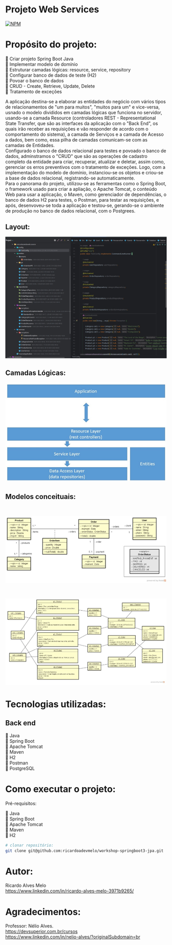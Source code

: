 # Projeto Web Services

[![NPM](https://img.shields.io/npm/l/react)](https://github.com/ricardoadevmelo/workshop-springboot3-jpa/blob/main/LICENCE) 

# Propósito do projeto:

:small_orange_diamond: Criar projeto Spring Boot Java <br/>
:small_orange_diamond: Implementar modelo de domínio <br/>
:small_orange_diamond: Estruturar camadas lógicas: resource, service, repository <br/>
:small_orange_diamond: Configurar banco de dados de teste (H2) <br/>
:small_orange_diamond: Povoar o banco de dados <br/>
:small_orange_diamond: CRUD - Create, Retrieve, Update, Delete <br/>
:small_orange_diamond: Tratamento de exceções <br/>


A aplicação destina-se a elaborar as entidades do negócio com vários tipos de relacionamentos de "um para muitos", "muitos para um" e vice-versa, usnado o modelo divididos em camadas lógicas que funciona no servidor, usando-se a camada Resource (controladores REST - Representational State Transfer, que são as interfaces da aplicação com o "Back End", os quais irão receber as requisições e vão responder de acordo com o comportamento do sistema), a camada de Serviços e a camada de Acesso a dados, bem como, essa pilha de camadas comunicam-se com as camadas de Entidades.
<br/>
Configurado o banco de dados relacional para testes e povoado o banco de dados, adminstramos o "CRUD" que são as operações de cadastro completo da entidade para criar, recuperar, atualizar e deletar, assim como, gerenciar os erros preventivos com o tratamento de exceções.
Logo, com a implementação do modelo de domínio, instanciou-se os objetos e criou-se a base de dados relacional, registrando-se automaticamente.
<br/>
Para o panorama do projeto, utilizou-se as ferramentas como o Spring Boot, o framework usado para criar a apliação, o Apache Tomcat, o conteúdo Web para usar a aplicação, o Maven, como gerenciador de dependências, o banco de dados H2 para testes, o Postman, para testar as requisições, e após, desenvoveu-se toda a aplicação e testou-se, gerando-se o ambiente de produção no banco de dados relacional, com o Postgrees.

## Layout:
![Mobile 1](https://github.com/ricardoadevmelo/assets/blob/main/workshop-springboot3-jpa/modelo%20layout1.jpg)

## Camadas Lógicas:
![Mobile 1](https://github.com/ricardoadevmelo/assets/blob/main/workshop-springboot3-jpa/logical%20layers.jpg)

## Modelos conceituais:

<br />

![Modelo Conceitual](https://github.com/ricardoadevmelo/assets/blob/main/workshop-springboot3-jpa/Domain%20Model%20.jpg) <br />

<br />

![Modelo Conceitual](https://github.com/ricardoadevmelo/assets/blob/main/workshop-springboot3-jpa/Domain%20Instance%20.jpg) <br />

# Tecnologias utilizadas:
## Back end
:small_orange_diamond: Java <br/>
:small_orange_diamond: Spring Boot <br/>
:small_orange_diamond: Apache Tomcat <br/>
:small_orange_diamond: Maven <br/>
:small_orange_diamond: H2 <br/>
:small_orange_diamond: Postman <br/>
:small_orange_diamond: PostgreSQL <br/>

# Como executar o projeto:

Pré-requisitos: <br />

:small_orange_diamond: Java <br/>
:small_orange_diamond: Spring Boot <br/>
:small_orange_diamond: Apache Tomcat <br/>
:small_orange_diamond: Maven <br/>
:small_orange_diamond: H2 <br/>

```bash
# clonar repositório: 
git clone git@github.com:ricardoadevmelo/workshop-springboot3-jpa.git
```

# Autor: <br />
Ricardo Alves Melo <br />
https://www.linkedin.com/in/ricardo-alves-melo-3971b9265/

# Agradecimentos: <br />

Professor: Nélio Alves. <br />
https://devsuperior.com.br/cursos <br />
https://www.linkedin.com/in/nelio-alves/?originalSubdomain=br
